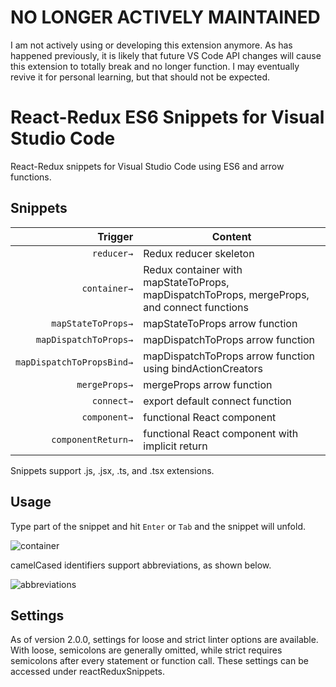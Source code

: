 # NO LONGER ACTIVELY MAINTAINED
I am not actively using or developing this extension anymore. As has happened previously, it is likely that future VS Code API changes will cause this extension to totally break and no longer function. I may eventually revive it for personal learning, but that should not be expected.

# React-Redux ES6 Snippets for Visual Studio Code

React-Redux snippets for Visual Studio Code using ES6 and arrow functions.

## Snippets

| Trigger  | Content |
| -------: | ------- |
| `reducer→`   | Redux reducer skeleton |
| `container→`  | Redux container with mapStateToProps, mapDispatchToProps, mergeProps, and connect functions |
| `mapStateToProps→`  | mapStateToProps arrow function |
| `mapDispatchToProps→`  | mapDispatchToProps arrow function |
| `mapDispatchToPropsBind→`  | mapDispatchToProps arrow function using bindActionCreators |
| `mergeProps→`  | mergeProps arrow function |
| `connect→`  | export default connect function |
| `component→`  | functional React component |
| `componentReturn→`  | functional React component with implicit return |

Snippets support .js, .jsx, .ts, and .tsx extensions.

## Usage

Type part of the snippet and hit `Enter` or `Tab` and the snippet will unfold.

![container](src/client/images/container.gif)

camelCased identifiers support abbreviations, as shown below.

![abbreviations](src/client/images/abbreviation.gif)

## Settings
As of version 2.0.0, settings for loose and strict linter options are available. With loose, semicolons are generally omitted, while strict requires semicolons after every statement or function call. These settings can be accessed under reactReduxSnippets.